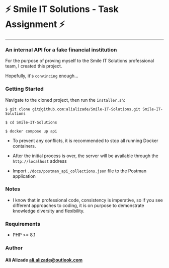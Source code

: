 # ⚡️ Smile IT Solutions - Task Assignment ⚡️

---

### An internal API for a fake financial institution

For the purpose of proving myself to the Smile IT Solutions professional team, I created this
project.

Hopefully, it's `convincing` enough...

### Getting Started

Navigate to the cloned project, then run the `installer.sh`:

    $ git clone git@github.com:alializade/Smile-IT-Solutions.git Smile-IT-Solutions 

    $ cd Smile-IT-Solutions

    $ docker compose up api

- To prevent any conflicts, it is recommended to stop all running Docker containers.


- After the initial process is over, the server will be available through the `http://localhost`
  address


- Import `./docs/postman_api_collections.json` file to the Postman application

### Notes

- I know that in professional code, consistency is imperative, so if you see different approaches to
  coding, it is on purpose to demonstrate knowledge diversity and flexibility.

### Requirements

- PHP >= 8.1

### Author

#### Ali Alizade [ali.alizade@outlook.com](mailto:ali.alizade@outlook.com)